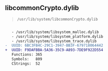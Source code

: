 ## libcommonCrypto.dylib

> `/usr/lib/system/libcommonCrypto.dylib`

```diff

   - /usr/lib/system/libsystem_malloc.dylib
   - /usr/lib/system/libsystem_platform.dylib
   - /usr/lib/system/libsystem_trace.dylib
-  UUID: 6BC3FB4C-29C1-3947-BB3F-679718064442
+  UUID: F9DAFBBA-5A36-35C9-A893-7DE9F922D554
   Functions: 365
   Symbols:   809
   CStrings:  52

```
